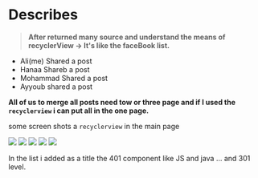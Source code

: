 # Describes

>**After returned many source and understand the means of recyclerView -> It's like the faceBook list.**

* Ali(me) Shared a post
* Hanaa Shareb a post 
* Mohammad Shared a post
* Ayyoub shared a post

**All of us to merge all posts need tow or three page and if I used the `recyclerview` i can put all in the one page.**

some screen shots a `recyclerview` in the main page

![](1.jpg)
![](2.jpg)
![](3.jpg)
![](4.jpg)
![](5.jpg)

In the list i added as a title the 401 component like JS and java ... and 301 level.